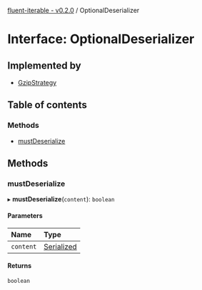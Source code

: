 [fluent-iterable - v0.2.0](../README.md) / OptionalDeserializer

# Interface: OptionalDeserializer

## Implemented by

- [GzipStrategy](../classes/gzipstrategy.md)

## Table of contents

### Methods

- [mustDeserialize](optionaldeserializer.md#mustdeserialize)

## Methods

### mustDeserialize

▸ **mustDeserialize**(`content`): `boolean`

#### Parameters

| Name | Type |
| :------ | :------ |
| `content` | [Serialized](../README.md#serialized) |

#### Returns

`boolean`
